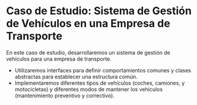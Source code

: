 # Caso de Estudio: Sistema de Gestión de Vehículos en una Empresa de Transporte
En este caso de estudio, desarrollaremos un sistema de gestión de vehículos para una empresa de transporte.
- Utilizaremos interfaces para definir comportamientos comunes y clases abstractas para establecer una estructura común.
- Implementaremos diferentes tipos de vehículos (coches, camiones, y motocicletas) y diferentes modos de mantener los vehículos (mantenimiento preventivo y correctivo).
